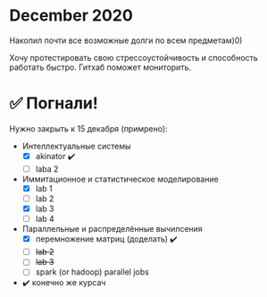 # December 2020

Накопил почти все возможные долги по всем предметам)0)

Хочу протестировать свою стрессоустойчивость и способность работать быстро. Гитхаб поможет мониторить.

# :white_check_mark: Погнали!

Нужно закрыть к 15 декабря (примрено):
- Интеллектуальные системы
  - [x] akinator :heavy_check_mark:
  - [ ] laba 2
- Иммитационное и статистическое моделирование
  - [x] lab 1
  - [ ] lab 2
  - [x] lab 3
  - [ ] lab 4
- Параллельные и распределённые вычилсения
  - [x] перемножение матриц (доделать) :heavy_check_mark:
  - [ ] ~~lab 2~~
  - [ ] ~~lab 3~~
  - [ ] spark (or hadoop) parallel jobs
- :heavy_check_mark: конечно же курсач 

  
